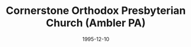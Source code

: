 ---
date: &id001 1995-12-10
end_date: null
location:
  address: 211 W. Butler Pike
  city: Ambler
  state: PA
minister:
- end: 1995-01-01
  name: Bernard J. Stonehouse
  start: 1993-01-01
  type: Organizing Pastor
- end: 2000-01-01
  name: Edward Gross
  start: 1995-01-01
  type: Pastor
- end: 2009-01-01
  name: John Currie
  start: 2005-01-01
  type: Pastor
- end: 2011-01-01
  name: Charles Abbate
  start: 2010-01-01
  type: Pastor
- end: null
  name: Carl Trueman
  start: 2012-01-01
  type: Pastor
- end: 2003-01-01
  name: Michael Obel
  start: 1997-01-01
  type: Associate Pastor
- end: 2005-01-01
  name: Harry R. "Buster" McLeod Jr
  start: 2003-01-01
  type: Associate Pastor
- end: null
  name: Cecil R. "Cris" Simpson
  start: 2015-01-01
  type: Associate Pastor
- end: 2012-01-01
  name: Carl Trueman
  start: 2010-01-01
  type: Teacher
- end: 2015-01-01
  name: Cecil R. "Cris" Simpson
  start: 2013-01-01
  type: Teacher
- end: 2005-01-01
  name: John Currie
  start: 2001-01-01
  type: Supply Pastor
ministers:
- Bernard J. Stonehouse
- Edward Gross
- John Currie
- Charles Abbate
- Carl Trueman
- Michael Obel
- Harry R. "Buster" McLeod Jr
- Cecil R. "Cris" Simpson
- Carl Trueman
- Cecil R. "Cris" Simpson
- John Currie
name: Cornerstone Orthodox Presbyterian Church
names:
- end: 1995-12-10
  name: Gynedd Valley Mission Work
  start: 1993-09-18
- end: null
  name: Cornerstone Orthodox Presbyterian Church
  start: 1995-12-10
origination_date: *id001
raw_data: "PA Ambler\nGynedd Valley Mission Work (September 18, 1993\u2013December\
  \ 10, 1995)\nCornerstone Orthodox Presbyterian Church (December 10, 1995\u2013 )\n\
  (called Gywnedd Valley Orthodox Presbyterian Church (1995\u20132007)\n211 W. Butler\
  \ Pike\nOrg. Pastor: Bernard J. Stonehouse, 1993\u201395\nPastors: Edward Gross,\
  \ 1995\u20132000\nJohn Currie, 2005\u20139\nCharles Abbate, 2010\u201311\nCarl Trueman,\
  \ 2012\u2013\nAssoc. Pastors: Michael Obel, 1997\u20132003\nHarry R. \u201CBuster\u201D\
  \ McLeod Jr, 2003\u20135\nCecil R. \u201CCris\u201D Simpson, 2015\u2013\nTeachers:\
  \ Carl Trueman, 2010\u201312\nCecil R. \u201CCris\u201D Simpson, 2013\u201315\n\
  Supply: John Currie, 2001\u20135"
received_from: null
states:
- PA
status:
  active: true
  end_date: null
  reason: null
  received_from: null
  withdrawal_to: null
title: Cornerstone Orthodox Presbyterian Church (Ambler PA)
year_established:
- 1995

---